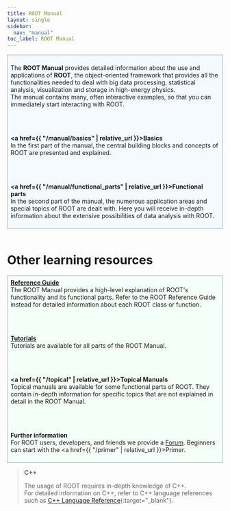 ```yaml
---
title: ROOT Manual
layout: single
sidebar:
  nav: "manual"
toc_label: ROOT Manual
---
```


<div style="border:1px; border-style:solid; border-color:#AAAAAA; background-color:#f5faff; padding: 0.5em;">

The <b>ROOT Manual</b> provides detailed information about the use and applications of
<b>ROOT</b>, the object-oriented framework that provides all the functionalities needed
to deal with big data processing, statistical analysis, visualization and storage in high-energy physics.<br>The manual contains many, often interactive examples, so that you can immediately start interacting with ROOT.

<br><br>

<b><a href={{ "/manual/basics" | relative_url }}>Basics</a></b><br>
In the first part of the manual, the central building blocks and concepts of ROOT are presented and explained.

<br><br>

<b><a href={{ "/manual/functional_parts" | relative_url }}>Functional parts</a></b><br>
In the second part of the manual, the numerous application areas and special topics of ROOT are dealt with. Here you will receive in-depth information about the extensive possibilities of data analysis with ROOT.
</div>

<br>
<h1>Other learning resources</h1>

<div style="border:1px; border-style:solid; border-color:#AAAAAA; background-color:#f5fffa; padding: 0.5em;">
<b><a href="https://root.cern/doc/master/" target="_blank">Reference Guide</a></b><br>
The ROOT Manual provides a high-level explanation of ROOT's functionality and its functional parts.
Refer to the ROOT Reference Guide instead for detailed information about each ROOT class or function.

<br><br>

<b><a href="https://root.cern/doc/master/group__Tutorials.html" target="_blank">Tutorials</a></b><br>
Tutorials are available for all parts of the ROOT Manual.

<br><br>

<b><a href={{ "/topical" | relative_url }}>Topical Manuals</a></b><br>
Topical manuals are available for some functional parts of ROOT. They contain in-depth information for specific topics that are not explained in detail in the ROOT Manual.

<br><br>

<b>Further information</b><br>
For ROOT users, developers, and friends we provide a <a href="https://root-forum.cern.ch/" target="_blank">Forum</a>. Beginners can start with the <a href={{ "/primer" | relative_url }}>Primer</a>.

</div>

> **C++**
>
> The usage of ROOT requires in-depth knowledge of C++.<br>
> For detailed information on C++, refer to C++ language references such as [C++ Language Reference]( https://en.cppreference.com/w/cpp){:target="_blank"}.
>
